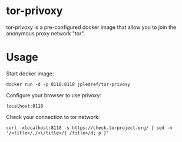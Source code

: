 # tor-privoxy

tor-privoxy is a pre-configured docker image that allow you to join the anonymous proxy network "tor".

# Usage

Start docker image:

	docker run -d -p 8118:8118 jpledref/tor-privoxy
	
Configure your browser to use privoxy:

	localhost:8118
	
Check your connection to tor network:

	curl -xlocalhost:8118 -s https://check.torproject.org/ | sed -n '/<title>/,/<\/title>/{ /title>/d; p }'
